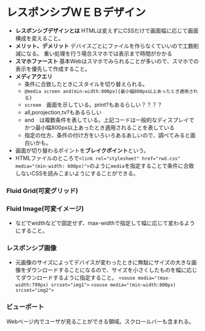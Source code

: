 # レスポンシブＷＥＢデザイン

- **レスポンシブデザインとは**
    HTMLは変えずにCSSだけで画面幅に応じて画面構成を変えること。
- **メリット、デメリット**
    デバイスごとにファイルを作らなくていいので工数削減になる。
    重い処理を行う場合スマホでは表示まで時間がかかる
- **スマホファースト**
    基本Webはスマホでみられることが多いので、スマホでの表示を優先して作成すること。
- **メディアクエリ**
    - 条件に合致したときにスタイルを切り替えられる。
    - `@media screen and(min-width:800px){最小幅800px以上あったとき適用される}`
    - `screem`　画面を示している。print?もあるらしい？？？？
    - all,porojection,tv?もあるらしい
    - and　は複数条件を表している。上記コードは一般的なディスプレイでかつ最小幅800px以上あったとき適用されることを表している
    - 指定の仕方、条件の付け方をいろいろあるあしいので、調べてみると面白いかも。
- 画面が切り替わるポイントを**ブレイクポイント**という。 
- HTMLファイルのところで`<link rel="stylesheet" href="rwd.css" media="(min-width: 600px)">`のように`media`を指定することで条件に合致しないCSSを読みこまいようにすることができる。

### Fluid Grid(可変グリッド)

### Fluid Image(可変イメージ)
- <img>などでwidthなどで固定せず、max-widthで指定して幅に応じて変わるようにすること。

### レスポンシブ画像
- 元画像のサイズによってデバイスが変わったときに無駄にサイズの大きな画像をダウンロードすることになるので、サイズを小さくしたものを幅に応じてダウンロードするように指定すること。
    `<souse media="(max-width:799px) srcset="img1">`
    `<souse media="(min-width:800px) srcset="img2">`

### ビューポート
Webページ内でユーザが見ることができる領域。スクロールバーも含まれる。

